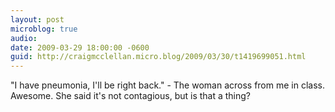```yaml
---
layout: post
microblog: true
audio: 
date: 2009-03-29 18:00:00 -0600
guid: http://craigmcclellan.micro.blog/2009/03/30/t1419699051.html
---
```

"I have pneumonia, I'll be right back." - The woman across from me in class.  Awesome.  She said it's not contagious, but is that a thing?
